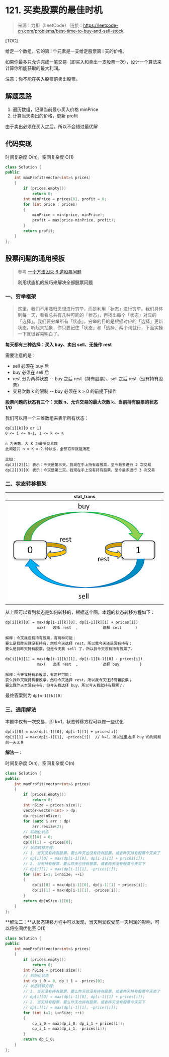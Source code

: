 ﻿# 121. 买卖股票的最佳时机
> 来源：力扣（LeetCode）
链接：https://leetcode-cn.com/problems/best-time-to-buy-and-sell-stock

[TOC]

给定一个数组，它的第 i 个元素是一支给定股票第 i 天的价格。

如果你最多只允许完成一笔交易（即买入和卖出一支股票一次），设计一个算法来计算你所能获取的最大利润。

注意：你不能在买入股票前卖出股票。

## 解题思路

1. 遍历数组，记录当前最小买入价格 minPrice
2. 计算当天卖出的价格，更新 profit

由于卖出必须在买入之后，所以不会错过最优解

## 代码实现
时间复杂度 O(n)，空间复杂度 O(1)
```cpp
class Solution {
public:
    int maxProfit(vector<int>& prices) 
    {
        if (prices.empty())
            return 0;
        int minPrice = prices[0], profit = 0;
        for (int price : prices)
        {
            minPrice = min(price, minPrice);
            profit = max(price-minPrice, profit);
        }
        return profit;
    }
};
```

## 股票问题的通用模板
> 参考 [一个方法团灭 6 道股票问题](https://leetcode-cn.com/problems/best-time-to-buy-and-sell-stock/solution/yi-ge-fang-fa-tuan-mie-6-dao-gu-piao-wen-ti-by-l-3/)
> 
> **利用状态机的技巧来解决全部股票问题**

### 一、穷举框架

> 这里，我们不用递归思想进行穷举，而是利用「状态」进行穷举。我们具体到每一天，看看总共有几种可能的「状态」，再找出每个「状态」对应的「选择」。我们要穷举所有「状态」，穷举的目的是根据对应的「选择」更新状态。听起来抽象，你只要记住「状态」和「选择」两个词就行，下面实操一下就很容易明白了。

**每天都有三种选择：买入 buy、卖出 sell、无操作 rest**

需要注意的是：

* sell 必须在 buy 后
* buy 必须在 sell 后
* rest 分为两种状态 -- buy 之后 rest（持有股票）、sell 之后 rest（没有持有股票）
* 交易次数 k 的限制 -- buy 必须在 k > 0 的前提下操作

**股票问题的状态有三个：天数 n、允许交易的最大次数 k、当前持有股票的状态 1/0**

我们可以用一个三维数组来表示所有状态：
```
dp[i][k][0 or 1]
0 <= i <= n-1, 1 <= k <= K

n 为天数，大 K 为最多交易数
此问题共 n × K × 2 种状态，全部穷举就能搞定

比如：
dp[3][2][1] 表示：今天是第三天，我现在手上持有着股票，至今最多进行 2 次交易
dp[2][3][0] 表示：今天是第二天，我现在手上没有持有股票，至今最多进行 3 次交易
```

### 二、状态转移框架

| stat_trans |
| ---- |
|![stat_trans](https://github.com/chen892704/Algorithm/blob/master/images/stock_problem.png)|

从上图可以看到状态是如何转移的，根据这个图，本题的状态转移方程如下：
```
dp[i][k][0] = max(dp[i-1][k][0], dp[i-1][k][1] + prices[i])
              max(   选择 rest  ,           选择 sell      )

解释：今天我没有持有股票，有两种可能：
要么是我昨天就没有持有，然后今天选择 rest，所以我今天还是没有持有；
要么是我昨天持有股票，但是今天我 sell 了，所以我今天没有持有股票了。

dp[i][k][1] = max(dp[i-1][k][1], dp[i-1][k-1][0] - prices[i])
              max(   选择 rest  ,           选择 buy         )

解释：今天我持有着股票，有两种可能：
要么我昨天就持有着股票，然后今天选择 rest，所以我今天还持有着股票；
要么我昨天本没有持有，但今天我选择 buy，所以今天我就持有股票了。
```
最终答案则为 `dp[n-1][k][0]` 

### 三、通用解法
本题中仅有一次交易，即 k=1，状态转移方程可以做一些优化
```
dp[i][0] = max(dp[i-1][0], dp[i-1][1] + prices[i])
dp[i][1] = max(dp[i-1][1], -prices[i])  // k=1，所以这里选择 buy 的利润和前一天无关
```

**解法一：**

时间复杂度 O(n)，空间复杂度 O(n)
```cpp
class Solution {
public:
    int maxProfit(vector<int>& prices) 
    {
        if (prices.empty())
            return 0;
        int nSize = prices.size();
        vector<vector<int> > dp;
        dp.resize(nSize);
        for (auto & arr : dp)
            arr.resize(2);
        // 初始化状态
        dp[0][0] = 0;
        dp[0][1] = -prices[0];
        // 状态转移方程:
        // 1. 当天没有持有股票，要么昨天也没有持有股票，或者昨天持有股票今天卖了
        // dp[i][0] = max(dp[i-1][0], dp[i-1][1] + prices[i]);
        // 2. 当天持有股票，要么昨天也持有股票，或者昨天没有股票今天买下
        // dp[i][1] = max(dp[i-1][1], -prices[i]);
        for (int i=1; i<nSize; ++i)
        {
            dp[i][0] = max(dp[i-1][0], dp[i-1][1] + prices[i]);
            dp[i][1] = max(dp[i-1][1], -prices[i]);
        }
        return dp[nSize-1][0];
    }
};
```

**解法二：**从状态转移方程中可以发现，当天利润仅受前一天利润的影响，可以将空间优化至 O(1)
```cpp
class Solution {
public:
    int maxProfit(vector<int>& prices) 
    {
        if (prices.empty())
            return 0;
        int nSize = prices.size();
        // 初始化状态
        int dp_i_0 = 0, dp_i_1 = -prices[0];
        // 状态转移方程:
        // 1. 当天没有持有股票，要么昨天也没有持有股票，或者昨天持有股票今天卖了
        // dp[i][0] = max(dp[i-1][0], dp[i-1][1] + prices[i]);
        // 2. 当天持有股票，要么昨天也持有股票，或者昨天没有股票今天买下
        // dp[i][1] = max(dp[i-1][1], -prices[i]);
        for (int i=1; i<nSize; ++i)
        {
            dp_i_0 = max(dp_i_0, dp_i_1 + prices[i]);
            dp_i_1 = max(dp_i_1, -prices[i]);
        }
        return dp_i_0;
    }
};
```